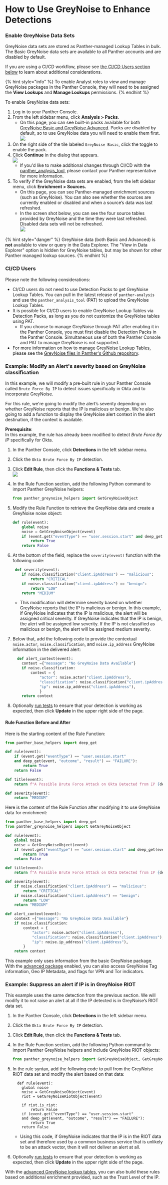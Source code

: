 # How to Use GreyNoise to Enhance Detections

### Enable GreyNoise Data Sets

GreyNoise data sets are stored as Panther-managed Lookup Tables in bulk. The Basic GreyNoise data sets are available to all Panther accounts and are disabled by default.&#x20;

If you are using a CI/CD workflow, please see [the CI/CD Users section below](how-to-use-greynoise-to-enhance-detections.md#ci-cd-users) to learn about additional considerations.

{% hint style="info" %}
To enable Analyst roles to view and manage GreyNoise packages in the Panther Console, they will need to be assigned the **View Lookups** and **Manage Lookups** permissions.
{% endhint %}

To enable GreyNoise data sets:

1. Log in to your Panther Console.
2. From the left sidebar menu, click **Analysis > Packs**.
   * On this page, you can see built-in packs available for both [GreyNoise Basic and GreyNoise Advanced](basic-vs.-advanced.md). Packs are disabled by default, so to use GreyNoise data you will need to enable them first.\
     ![](<../../.gitbook/assets/image (44).png>)
3. On the right side of the tile labeled `GreyNoise Basic`, click the toggle to enable the pack.&#x20;
4. Click **Continue** in the dialog that appears.\
   ![](<../../.gitbook/assets/image (5) (2).png>)
   * If you'd like to make additional changes through CI/CD with the [panther\_analysis\_tool](../../writing-detections/panther-analysis-tool.md), please contact your Panther representative for more information.
5. To verify if the GreyNoise data sets are enabled, from the left sidebar menu, click **Enrichment > Sources.**
   * On this page, you can see Panther-managed enrichment sources (such as GreyNoise). You can also see whether the sources are currently enabled or disabled and when a source’s data was last refreshed.&#x20;
   * In the screen shot below, you can see the four source tables provided by GreyNoise and the time they were last refreshed. Disabled data sets will not be refreshed.\
     ![](../../.gitbook/assets/enrichment-greynoise.png)

{% hint style="danger" %}
GreyNoise data (both Basic and Advanced) is **not** available to view or query in the Data Explorer. The "View in Data Explorer" option is hidden for GreyNoise tables, but may be shown for other Panther managed lookup sources.
{% endhint %}

### CI/CD Users

Please note the following considerations:

* CI/CD users do not need to use Detection Packs to get GreyNoise Lookup Tables. You can pull in the latest release of `panther-analysis` and use the `panther_analysis_tool` (PAT) to upload the GreyNoise Lookup Tables.
* It is possible for CI/CD users to enable GreyNoise Lookup Tables via Detection Packs, as long as you do not customize the GreyNoise tables using PAT.
  * If you choose to manage GreyNoise through PAT after enabling it in the Panther Console, you must first disable the Detection Packs in the Panther Console. Simultaneous use of both the Panther Console and PAT to manage GreyNoise is not supported.
* For more information on how to manage GreyNoise Lookup Tables, please see the [GreyNoise files in Panther's Github repository](https://github.com/panther-labs/panther-analysis/tree/master/lookup\_tables/greynoise).&#x20;

### Example: Modify an Alert's severity based on GreyNoise classification

In this example, we will modify a pre-built rule in your Panther Console called `Brute Force By IP` to detect issues specifically in Okta and to incorporate GreyNoise.&#x20;

For this rule, we're going to modify the alert’s severity depending on whether GreyNoise reports that the IP is malicious or benign. We're also going to add a function to display the GreyNoise alert context in the alert destination, if the context is available.&#x20;

**Prerequisite**:\
In this example, the rule has already been modified to detect _Brute Force By IP_ specifically for Okta.

1. In the Panther Console, click **Detections** in the left sidebar menu.
2. Click the `Okta Brute Force By IP` detection.
3. Click **Edit Rule**, then click the **Functions & Tests** tab.\
   ![](../../.gitbook/assets/greynoise-okta-detection.png)
4.  In the Rule Function section, add the following Python command to import Panther GreyNoise helpers:

    ```python
    from panther_greynoise_helpers import GetGreyNoiseObject
    ```
5.  Modify the Rule Function to retrieve the GreyNoise data and create a GreyNoise noise object:

    ```python
    def rule(event):
        global noise
        noise = GetGreyNoiseObject(event)
        if (event.get("eventType") == "user.session.start" and deep_get(event, "outcome", "result") == "FAILURE"):
            return True
        return False
    ```
6.  At the bottom of the field, replace the `severity(event)` function with the following code:&#x20;

    ```python
     def severity(event):   
        if noise.classification("client.ipAddress") == "malicious":
            return "CRITICAL"
        if noise.classification("client.ipAddress") == "benign":
            return "LOW"
        return "MEDIUM"
    ```

    * This modification will determine severity based on whether GreyNoise reports that the IP is malicious or benign. In this example, if GreyNoise indicates that the IP is malicious, the alert will be assigned critical severity. If GreyNoise indicates that the IP is benign, the alert will be assigned low severity. If the IP is not classified as malicious or benign, the alert will be assigned medium severity.
7.  Below that, add the following code to provide the contextual `noise.actor`, `noise.classification`, and `noise.ip_address` GreyNoise information in the delivered alert:

    ```python
      def alert_context(event): 
        context ={"message": "No GreyNoise Data Available"}
        if noise.classification:
            context = {
                "actor": noise.actor("client.ipAddress"),
                "classification": noise.classification("client.ipAddress"),
                "ip": noise.ip_address("client.ipAddress"),
                }
        return context
    ```
8. Optionally [run tests](https://docs.panther.com/writing-detections/testing) to ensure that your detection is working as expected, then click **Update** in the upper right side of the page.



#### Rule Function Before and After

Here is the starting content of the Rule Function:

```python
from panther_base_helpers import deep_get

def rule(event):
    if (event.get("eventType") == "user.session.start"
    and deep_get(event, "outcome", "result") == "FAILURE"):
        return True
    return False

def title(event):
    return f"A Possible Brute Force Attack on Okta Detected from IP {deep_get(event, 'client', 'ipAddress')}"

def severity(event):
    return "MEDIUM"
```

Here is the content of the Rule Function after modifying it to use GreyNoise data for enrichment:

```python
from panther_base_helpers import deep_get
from panther_greynoise_helpers import GetGreyNoiseObject

def rule(event):
    global noise
    noise = GetGreyNoiseObject(event)
    if (event.get("eventType") == "user.session.start" and deep_get(event, "outcome", "result") == "FAILURE"):
        return True
    return False

def title(event):
    return f"A Possible Brute Force Attack on Okta Detected from IP {deep_get(event, 'client', 'ipAddress')}"

def severity(event):
    if noise.classification("client.ipAddress") == "malicious":
        return "CRITICAL"
    if noise.classification("client.ipAddress") == "benign":
        return "LOW"
    return "MEDIUM"

def alert_context(event):
    context ={"message": "No GreyNoise Data Available"}
    if noise.classification:
        context = {
            "actor": noise.actor("client.ipAddress"),
            "classification": noise.classification("client.ipAddress"),
            "ip": noise.ip_address("client.ipAddress"),
        }
    return context
```

This example only uses information from the basic GreyNoise package. With the [advanced package](basic-vs.-advanced.md) enabled, you can also access GreyNoise Tag information, Geo IP Metadata, and flags for VPN and Tor indicators.

### Example: Suppress an alert if IP is in GreyNoise RIOT

This example uses the same detection from the previous section. We will modify it to not raise an alert at all if the IP detected is in GreyNoise’s RIOT data set.

1. In the Panther Console, click **Detections** in the left sidebar menu.
2. Click the `Okta Brute Force By IP` detection.
3. Click **Edit Rule**, then click the **Functions & Tests** tab.
4.  In the Rule Function section, add the following Python command to import Panther GreyNoise helpers and include GreyNoise RIOT objects:

    ```python
    from panther_greynoise_helpers import GetGreyNoiseObject, GetGreyNoiseRiotObject
    ```
5.  In the rule syntax, add the following code to pull from the GreyNoise RIOT data set and modify the alert based on that data:&#x20;

    ```
      def rule(event): 
        global noise
        noise = GetGreyNoiseObject(event)
        riot = GetGreyNoiseRiotObject(event)
        
        if riot.is_riot:
            return False
        if (event.get("eventType") == "user.session.start" 
        and deep_get(event, "outcome", "result") == "FAILURE"):
            return True
        return False
    ```

    * &#x20;Using this code, if GreyNoise indicates that the IP is in the RIOT data set and therefore used by a common business service that is unlikely to be an attack vector, then it will not deliver an alert at all.
6. Optionally [run tests](https://docs.panther.com/writing-detections/testing) to ensure that your detection is working as expected, then click **Update** in the upper right side of the page.

With the [advanced GreyNoise lookup tables](basic-vs.-advanced.md), you can also build these rules based on additional enrichment provided, such as the Trust Level of the IP.

